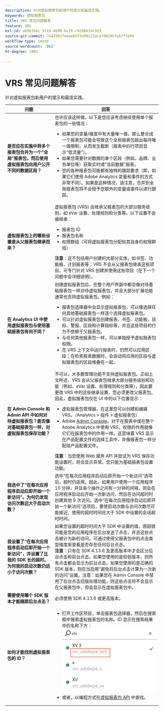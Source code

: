 ```yaml
---
description: 针对虚拟报表包新用户的提示和最佳实践。
keywords: 虚拟报表包
title: VRS 常见问题解答
feature: VRS
exl-id: ab961bec-5719-4b90-bc10-c929b63dc923
source-git-commit: 7a47d837eeae65f2e98123aca78029bfeb7ffe9d
workflow-type: tm+mt
source-wordcount: '962'
ht-degree: 100%

---
```


# VRS 常见问题解答

针对虚拟报表包新用户的提示和最佳实践。

| 问题 | 回答 |
| --- | --- |
| **是否应在实施中将多个报表包合并为一个“全局”报表包，然后使用虚拟报表包向用户公开不同的数据区段？** | 也许应该这样做。以下是您应该考虑继续使用单个报表包的一些情况：<ul><li>如果您的变量/维度中有大量唯一值，那么整合成一个报表包可能会导致这个全局报表包超出每月唯一值限制，从而发生截断（报表中的行项目显示“低流量”）。</li><li>如果您需要针对数据的单个区段（例如，品牌、业务单位等）获取实时或“当前数据”报表。</li><li>您的各种报表包可能都有独特的跟踪要求（即，如果它们使用 Adobe Analytics 变量和事件的方式非常不同）。如果是这种情况，请注意，合并到全局报表包将不会授予您额外的变量或事件以进行跟踪。</li></ul> |
| **虚拟报表包上的哪些设置是从父报表包继承而来？** | 虚拟报表包 (VRS) 会继承父报表包的大部分服务级别，如 eVar 设置、处理规则和分类等。以下设置不会被继承：<ul><li>报表包 ID</li><li>报表包名称 </li><li>权限群组（可将虚拟报表包分配给其自身的权限群组）</li></ul>**注意**：这不包括用户创建的大部分实体，如书签、功能板、计划报表等；VRS 不会从父报表包继承这些项目，可专门针对 VRS 创建并使用这些项目（在下一个问题中会详细说明）。 |
| **在 Analytics UI 中使用虚拟报表包与使用基础报表包有何不同？** | 创建虚拟报表包后，在整个用户界面中都会像对待基础报表包一样对待虚拟报表包，并且大部分扩展功能通常也支持虚拟报表包。例如：<ul><li>报表包选择器中会显示虚拟报表包，可以像选择任何其他基础报表包一样逐个选择虚拟报表包。</li><li>可以针对虚拟报表包创建报表、书签、功能板、目标、警报、区段和计算指标等，并且这些项目的行为不依赖于父报表包。</li><li>与任何其他报表包一样，可以单独授予虚拟报表包权限。</li><li>在 VRS 上下文中运行报表时，仍然可以应用区段；在检索报表数据时，会自动将应用的区段与虚拟报表包的区段堆叠在一起。</li></ul> |
| **在 Admin Console 和 Admin API 中如何对待虚拟报表包？能否像对基础报表包一样，对虚拟报表包保存功能？** | 不可以，大多数管理功能不支持虚拟报表包。正如上文所述，VRS 会从父报表包继承大部分服务级别和功能（例如，eVar 设置、处理规则和分类等），因此要更改 VRS 中的这些继承设置，您必须更改父报表包。<br>因此，虚拟报表包仅在 UI 中的以下位置显示：<ul><li>虚拟报表包管理器，在这里您可以创建和编辑 VRS。（Analytics > 组件 > 虚拟报表包）</li><li>Adobe [Admin Console](https://helpx.adobe.com/cn/enterprise/using/admin-console.html)。对于在报表中或在整个 Adobe Analytics 中使用 VRS，权限的作用就像它们在报表包中的作用一样。这意味着 VRS 显示在产品配置文件的选择工具中，并像报表包一样分配给产品配置文件。</li></ul>**注意**：当您使用 Web 服务 API 并尝试为 VRS 保存功能设置时，将会显示异常。您只能为基础报表包设置功能。 |
| **我选中了“在每次应用程序启动后即开始一个新访问”。为何仍发现访问次数远大于启动次数？** | 选中“在每次应用程序启动后即开始一个新访问”选项后，超时仍适用。因此，如果用户使用一个应用程序 10 分钟，并且各个操作之间有一分钟的间隔，则会在应用程序启动后开始一次新访问，然后在访问超时时创建其他 9 次访问。选中“在每次应用程序启动后即开始一个新访问”选项后，要使启动次数与访问次数尽可能接近，使用的超时时间应大于 SDK 中设置的会话超时时间。 |
| **我设置了“在每次应用程序启动后即开始一个新访问”，并设置了比我的 SDK 长的超时。为何我的启动次数仍远小于访问次数？** | 如果您设置的超时时间大于 SDK 中设置的值，原因很可能是您的应用程序在后台发送了点击，并且这些点击被计为新的访问。可通过使用父报表包中的点击类型维度来查看是否存在任何后台点击。<br>**注意**：只有在 SDK 4.13.6 及更高版本中才会区分后台点击和前台点击。如果您使用的是较低版本，则所有点击都会显示为前台点击。如果您使用的是正确的 SDK 版本，则应当启用“避免将后台点击计算为一次新的访问”设置。注意：如果您在 Admin Console 中禁用了后台点击旧版处理功能，则这些点击将不会显示在父报表包中，但会显示在虚拟报表包中。 |
| **需要使用哪个 SDK 版本才能跟踪后台点击？** | 必须使用 SDK 4.13.6 或更高版本。 |
| **如何才能找到虚拟报表包的 ID？** | <ul><li>打开工作区项目，单击报表包选择器，然后在搜索框中搜索虚拟报表包的名称。ID 显示在搜索结果中的名称下方：<br>![VRS ID](assets/vrs-id.png)</li><li> 或者，以编程方式在[虚拟报表包 API](https://www.adobe.io/apis/experiencecloud/analytics/docs.html#!AdobeDocs/analytics-2.0-apis/master/vrs.md) 中查找。</li></ul> |
